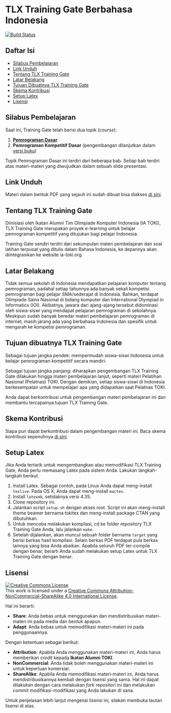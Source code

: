 # TLX Training Gate Berbahasa Indonesia

[![Build Status](https://travis-ci.org/ia-toki/training-gate-id.svg?branch=master)](https://travis-ci.org/ia-toki/training-gate-id)

## Daftar Isi
* [Silabus Pembelajaran](#silabus-pembelajaran)
* [Link Unduh](#link-unduh)
* [Tentang TLX Training Gate](#tentang-toki-training-gate)
* [Latar Belakang](#latar-belakang)
* [Tujuan Dibuatnya TLX Training Gate](#tujuan-dibuatnya-toki-training-gate)
* [Skema Kontribusi](#skema-kontribusi)
* [Setup Latex](#setup-latex)
* [Lisensi](#lisensi)

## Silabus Pembelajaran

Saat ini, Training Gate telah berisi dua topik (*course*):

1.  [**Pemrograman Dasar**](https://github.com/ia-toki/training-gate-id/blob/master/topik/pemrograman-dasar/SILABUS.md)
2.  **Pemrograman Kompetitif Dasar** (pengembangan dilanjutkan dalam [versi buku](https://osn.toki.id/arsip/download-pkd))

Topik Pemrograman Dasar ini terdiri dari beberapa bab. Setiap bab terdiri atas materi-materi yang diwujudkan dalam sebuah slide presentasi.

## Link Unduh
Materi dalam bentuk PDF yang sejauh ini sudah dibuat bisa diakses [di sini](https://github.com/ia-toki/training-gate-id-pdf/archive/master.zip).

## Tentang TLX Training Gate
Diinisiasi oleh Ikatan Alumni Tim Olimpiade Komputer Indonesia (IA TOKI), TLX Training Gate merupakan proyek e-learning untuk belajar pemrograman kompetitif yang ditujukan bagi pelajar Indonesia.

Training Gate sendiri terdiri dari sekumpulan materi pembelajaran dan soal latihan terpusat yang ditulis dalam Bahasa Indonesia, ke depannya akan diintegrasikan ke website ia-toki.org.

## Latar Belakang
Tidak semua sekolah di Indonesia mendapatkan pelajaran komputer tentang pemrograman, padahal setiap tahunnya ada banyak sekali kompetisi pemrograman bagi pelajar SMA/sederajat di Indonesia. Bahkan, terdapat Olimpiade Sains Nasional di bidang komputer dan International Olympiad in Informatics (IOI). Akibatnya, jawara dari ajang-ajang tersebut didominasi oleh siswa-siswi yang mendapat pelajaran pemrograman di sekolahnya. Meskipun sudah banyak beredar materi pembelajaran pemrograman di internet, masih jarang ada yang berbahasa Indonesia dan spesifik untuk mengarah ke kompetisi pemrograman.

## Tujuan dibuatnya TLX Training Gate
Sebagai tujuan jangka pendek: mempermudah siswa-siswi Indonesia untuk belajar pemrograman kompetitif secara mandiri.

Sebagai tujuan jangka panjang: diharapkan pengembangan TLX Training Gate dilakukan hingga materi pembelajaran lanjut, seperti materi Pelatihan Nasional (Pelatnas) TOKI. Dengan demikian, setiap siswa-siswi di Indonesia berkesempatan untuk mempelajari apa yang didapatkan saat Pelatnas TOKI.

Anda dapat berkontribusi untuk pengembangan materi pembelajaran ini dan membantu tercapainya tujuan TLX Training Gate.

## Skema Kontribusi

Siapa pun dapat berkontribusi dalam pengembangan materi ini. Baca skema kontribusi sepenuhnya [di sini](https://github.com/ia-toki/training-gate-id/blob/master/CONTRIBUTING.md).

## Setup Latex

Jika Anda tertarik untuk mengembangkan atau memodifikasi TLX Training Gate, Anda perlu memasang Latex pada sistem Anda. Lakukan langkah-langkah berikut.

1. Install Latex. Sebagai contoh, pada Linux Anda dapat meng-install `texlive`. Pada OS X, Anda dapat meng-install `mactex`.
2. Install `latexmk`, setidaknya versi 4.35.
3. Clone repository ini.
4. Jalankan script `setup.sh` dengan akses root. Script ini akan meng-install theme beamer bernama tokitex dan meng-install package CTAN yang dibutuhkan.
5. Untuk mencoba melakukan kompilasi, cd ke folder repository TLX Training Gate Anda, lalu jalankan `make`.
6. Setelah dijalankan, akan muncul sebuah folder bernama `target` yang berisi berkas hasil kompilasi. Selain berkas PDF terdapat pula berkas lainnya yang bisa Anda abaikan. Apabila seluruh PDF ter-compile dengan benar, berarti Anda sudah melakukan setup Latex untuk TLX Training Gate dengan benar.

## Lisensi

<a rel="license" href="http://creativecommons.org/licenses/by-nc-sa/4.0/"><img alt="Creative Commons License" style="border-width:0" src="https://i.creativecommons.org/l/by-nc-sa/4.0/88x31.png" /></a><br />This work is licensed under a <a rel="license" href="http://creativecommons.org/licenses/by-nc-sa/4.0/">Creative Commons Attribution-NonCommercial-ShareAlike 4.0 International License</a>.

Hal ini berarti:

- **Share**: Anda bebas untuk menggunakan dan mendistribusikan materi-materi ini pada media dan bentuk apapun.
- **Adapt**: Anda bebas untuk memodifikasi materi-materi ini pada penggunaannya.

Dengan ketentuan sebagai berikut:

- **Attribution**: Apabila Anda menggunakan materi-materi ini, Anda harus memberikan *credit* kepada **Ikatan Alumni TOKI**.
- **NonCommercial**: Anda tidak boleh menggunakan materi-materi ini untuk keperluan komersial.
- **ShareAlike**: Apabila Anda memodifikasi materi-materi ini, Anda harus mendistribusikannya kembali dengan lisensi yang sama. Hal ini dapat dilakukan dengan cara melakukan *fork* repositori ini dan melakukan *commit* modifikasi-modifikasi yang Anda lakukan di sana.

Untuk penjelasan lebih lanjut mengenai lisensi ini, silakan membuka tautan lisensi di atas.

